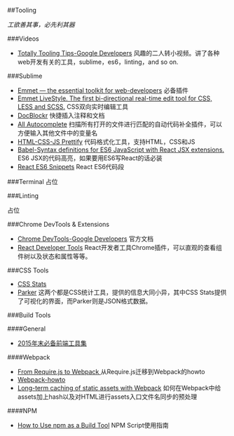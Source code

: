 ##Tooling

*工欲善其事，必先利其器*

###Videos

+ [Totally Tooling Tips-Google Developers](https://developers.google.com/web/shows/ttt/?hl=en) 风趣的二人转小视频。讲了各种web开发有关的工具，sublime，es6，linting，and so on.


###Sublime

+ [Emmet — the essential toolkit for web-developers](https://packagecontrol.io/packages/Emmet) 必备插件
+ [Emmet LiveStyle. The first bi-directional real-time edit tool for CSS, LESS and SCSS.](http://livestyle.io/) CSS双向实时编辑工具
+ [Doc​Blockr](https://packagecontrol.io/packages/DocBlockr) 快捷插入注释和文档
+ [All Autocomplete](https://packagecontrol.io/packages/All%20Autocomplete) 扫描所有打开的文件进行匹配的自动代码补全插件，可以方便输入其他文件中的变量名
+ [HTML-CSS-JS Prettify](https://packagecontrol.io/packages/HTML-CSS-JS%20Prettify) 代码格式化工具，支持HTML，CSS和JS
+ [Babel-Syntax definitions for ES6 JavaScript with React JSX extensions.](https://packagecontrol.io/packages/Babel) ES6 JSX的代码高亮，如果要用ES6写React的话必装
+ [React ES6 Snippets](https://packagecontrol.io/packages/React%20ES6%20Snippets) React ES6代码段 

###Terminal
占位

###Linting

占位

###Chrome DevTools & Extensions

+ [Chrome DevTools-Google Developers](https://developers.google.com/web/tools/chrome-devtools/) 官方文档
+ [React Developer Tools](https://facebook.github.io/react/blog/2015/09/02/new-react-developer-tools.html) React开发者工具Chrome插件，可以直观的查看组件树以及状态和属性等等。

###CSS Tools
+ [CSS Stats](https://github.com/cssstats/cssstats) 
+ [Parker](https://github.com/katiefenn/parker) 这两个都是CSS统计工具，提供的信息大同小异，其中CSS Stats提供了可视化的界面，而Parker则是JSON格式数据。

###Build Tools

####General

+ [2015年末必备前端工具集](http://zxc0328.github.io/2015/12/28/2015-javascript-tools/)

####Webpack
+ [From Require.js to Webpack ](https://www.paypal-engineering.com/2015/08/07/1450/) 从Require.js迁移到Webpack的howto
+ [Webpack-howto](https://github.com/petehunt/webpack-howto)
+ [Long-term caching of static assets with Webpack](https://medium.com/@okonetchnikov/long-term-caching-of-static-assets-with-webpack-1ecb139adb95#.lkhrizxt7) 如何在Webpack中给assets加上hash以及对HTML进行assets入口文件名同步的预处理

####NPM

+ [How to Use npm as a Build Tool](http://blog.keithcirkel.co.uk/how-to-use-npm-as-a-build-tool/) NPM Script使用指南
